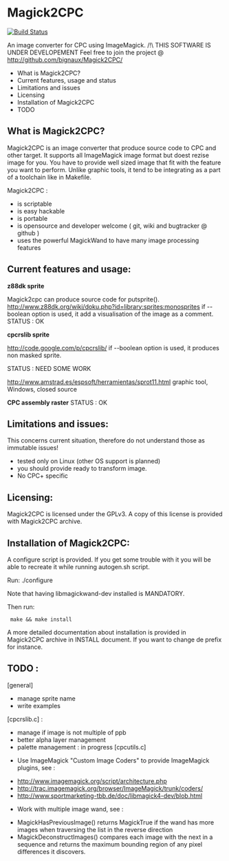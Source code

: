 Magick2CPC
==========
[![Build Status](https://travis-ci.org/bignaux/Magick2CPC.svg?branch=master)](https://travis-ci.org/bignaux/Magick2CPC/)

An image converter for CPC using ImageMagick.
/!\ THIS SOFTWARE IS UNDER DEVELOPEMENT
Feel free to join the project @ http://github.com/bignaux/Magick2CPC/

- What is Magick2CPC?
- Current features, usage and status
- Limitations and issues
- Licensing
- Installation of Magick2CPC
- TODO

What is Magick2CPC?
------------------

Magick2CPC is an image converter that produce source code to CPC and other target. It supports
all ImageMagick image format but doest rezise image for you. You have to provide well sized image
that fit with the feature you want to perform. Unlike graphic tools, it tend to be integrating 
as a part of a toolchain like in Makefile.

Magick2CPC :

- is scriptable
- is easy hackable
- is portable 
- is opensource and developer welcome ( git, wiki and bugtracker @ github ) 
- uses the powerful MagickWand to have many image processing features

Current features and usage:
--------------------------------

**z88dk sprite**

Magick2cpc can produce source code for putsprite().
http://www.z88dk.org/wiki/doku.php?id=library:sprites:monosprites
if --boolean option is used, it add a visualisation of the image as a comment.
STATUS : OK

**cpcrslib sprite**

http://code.google.com/p/cpcrslib/
if --boolean option is used, it produces non masked sprite.

STATUS : NEED SOME WORK

http://www.amstrad.es/espsoft/herramientas/sprot11.html graphic tool, Windows, closed source

**CPC assembly raster** 
STATUS : OK

Limitations and issues:
----------------------

This concerns current situation,  therefore do not understand those as
immutable issues!

- tested only on Linux (other OS support is planned)
- you should provide ready to transform image.
- No CPC+ specific

Licensing:
---------

Magick2CPC is licensed under the GPLv3. A copy of this license is provided
with Magick2CPC archive.

Installation of Magick2CPC:
----------------------

A configure  script is provided. If  you get some trouble  with it you
will be able to recreate it while running autogen.sh script.

Run: 
	 ./configure

Note that having libmagickwand-dev installed is MANDATORY.

Then run:

	 make && make install

A more detailed documentation about installation is provided in Magick2CPC
archive  in INSTALL  document. If  you want  to change  de  prefix for
instance.

TODO :
----

[general]
- manage sprite name
- write examples

[cpcrslib.c] :
- manage if image is not multiple of ppb
- better alpha layer management
- palette management : in progress [cpcutils.c]

* Use ImageMagick "Custom Image Coders" to provide ImageMagick plugins, see :
- http://www.imagemagick.org/script/architecture.php
- http://trac.imagemagick.org/browser/ImageMagick/trunk/coders/
- http://www.sportmarketing-tbb.de/doc/libmagick4-dev/blob.html

* Work with multiple image wand, see :
- MagickHasPreviousImage() returns MagickTrue if the wand has more images when traversing the list in the reverse direction
- MagickDeconstructImages() compares each image with the next in a sequence and returns the maximum bounding region of any pixel differences it discovers.

